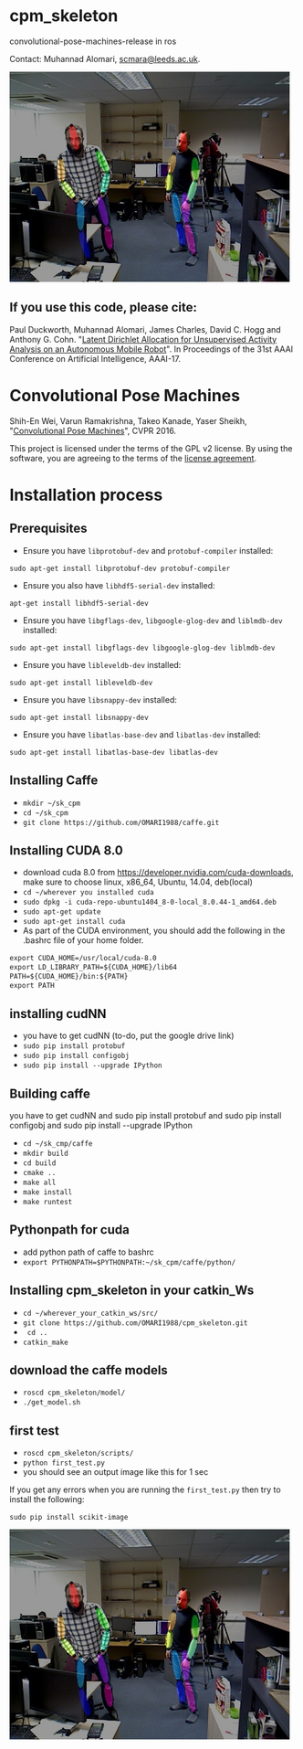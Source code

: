 # cpm_skeleton
convolutional-pose-machines-release in ros

Contact: Muhannad Alomari, scmara@leeds.ac.uk.

![marker](https://raw.githubusercontent.com/OMARI1988/cpm_skeleton/master/data/rgb_00216_results.jpg)

## If you use this code, please cite:
Paul Duckworth, Muhannad Alomari, James Charles, David C. Hogg and Anthony G. Cohn. "[Latent Dirichlet Allocation for Unsupervised Activity Analysis on an Autonomous Mobile Robot](http://eprints.whiterose.ac.uk/109105/)". In Proceedings of the 31st AAAI Conference on Artificial Intelligence, AAAI-17.

# Convolutional Pose Machines
Shih-En Wei, Varun Ramakrishna, Takeo Kanade, Yaser Sheikh, "[Convolutional Pose Machines](http://arxiv.org/abs/1602.00134)", CVPR 2016.

This project is licensed under the terms of the GPL v2 license. By using the software, you are agreeing to the terms of the [license agreement](https://github.com/shihenw/convolutional-pose-machines-release/blob/master/LICENSE.md).

# Installation process
## Prerequisites
- Ensure you have `libprotobuf-dev` and `protobuf-compiler` installed:
```
sudo apt-get install libprotobuf-dev protobuf-compiler
```
- Ensure you also have `libhdf5-serial-dev` installed:
```
apt-get install libhdf5-serial-dev
```
- Ensure you have `libgflags-dev`, `libgoogle-glog-dev` and `liblmdb-dev` installed:
```
sudo apt-get install libgflags-dev libgoogle-glog-dev liblmdb-dev
```
- Ensure you have `libleveldb-dev` installed:
```
sudo apt-get install libleveldb-dev
```
- Ensure you have `libsnappy-dev` installed:
```
sudo apt-get install libsnappy-dev
```
- Ensure you have `libatlas-base-dev` and `libatlas-dev` installed:
```
sudo apt-get install libatlas-base-dev libatlas-dev
```

## Installing Caffe
- `mkdir ~/sk_cpm`
- `cd ~/sk_cpm`
- `git clone https://github.com/OMARI1988/caffe.git`

## Installing CUDA 8.0
- download cuda 8.0 from https://developer.nvidia.com/cuda-downloads, make sure to choose linux, x86_64, Ubuntu, 14.04, deb(local)
- `cd ~/wherever you installed cuda`
- `sudo dpkg -i cuda-repo-ubuntu1404_8-0-local_8.0.44-1_amd64.deb`
- `sudo apt-get update`
- `sudo apt-get install cuda`
- As part of the CUDA environment, you should add the following in the .bashrc file of your home folder.
```
export CUDA_HOME=/usr/local/cuda-8.0 
export LD_LIBRARY_PATH=${CUDA_HOME}/lib64 
PATH=${CUDA_HOME}/bin:${PATH} 
export PATH
```

## installing cudNN
- you have to get cudNN (to-do, put the google drive link)
- `sudo pip install protobuf`
- `sudo pip install configobj`
- `sudo pip install --upgrade IPython`

## Building caffe
you have to get cudNN and sudo pip install protobuf and sudo pip install configobj and sudo pip install --upgrade IPython

- `cd ~/sk_cmp/caffe`
- `mkdir build`
- `cd build`
- `cmake ..`
- `make all`
- `make install`
- `make runtest`

## Pythonpath for cuda
- add python path of caffe to bashrc
- `export PYTHONPATH=$PYTHONPATH:~/sk_cpm/caffe/python/`

## Installing cpm_skeleton in your catkin_Ws
- `cd ~/wherever_your_catkin_ws/src/`
- `git clone https://github.com/OMARI1988/cpm_skeleton.git`
- ` cd ..`
- `catkin_make`

## download the caffe models
- `roscd cpm_skeleton/model/`
- `./get_model.sh`

## first test
- `roscd cpm_skeleton/scripts/`
- `python first_test.py`
- you should see an output image like this for 1 sec

If you get any errors when you are running the `first_test.py` then try to install the following:
```
sudo pip install scikit-image
```

![marker](https://raw.githubusercontent.com/OMARI1988/cpm_skeleton/master/data/rgb_00216_results.jpg)
